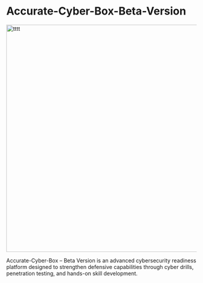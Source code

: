 # Accurate-Cyber-Box-Beta-Version

<img width="1000" height="600" alt="tttt" src="https://github.com/user-attachments/assets/0445d0ec-8c09-4e41-94e0-d9ec89737d13" />


Accurate-Cyber-Box – Beta Version is an advanced cybersecurity readiness platform designed to strengthen defensive capabilities through cyber drills, penetration testing, and hands-on skill development.
